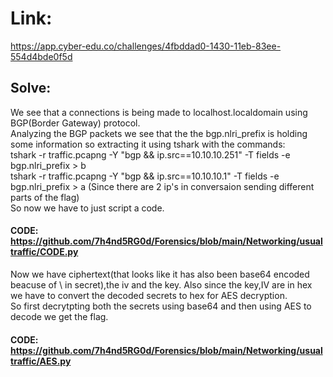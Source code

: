 # Link: 
https://app.cyber-edu.co/challenges/4fbddad0-1430-11eb-83ee-554d4bde0f5d 
## Solve: 
We see that a connections is being made to localhost.localdomain using BGP(Border Gateway) protocol.  
Analyzing the BGP packets we see that the the bgp.nlri_prefix is holding some information so extracting it using tshark with the commands:  
tshark -r traffic.pcapng -Y "bgp && ip.src==10.10.10.251" -T fields -e bgp.nlri_prefix > b  
tshark -r traffic.pcapng -Y "bgp && ip.src==10.10.10.1" -T fields -e bgp.nlri_prefix > a 
(Since there are 2 ip's in conversaion sending different parts of the flag)  
So now we have to just script a code.

#### CODE: https://github.com/7h4nd5RG0d/Forensics/blob/main/Networking/usualtraffic/CODE.py  

Now we have ciphertext(that looks like it has also been base64 encoded beacuse of \ in secret),the iv and the key.
Also since the key,IV are in hex we have to convert the decoded secrets to hex for AES decryption.  
So first decrytpting both the secrets using base64 and then using AES to decode we get the flag.

#### CODE: https://github.com/7h4nd5RG0d/Forensics/blob/main/Networking/usualtraffic/AES.py  

